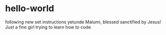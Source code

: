 # hello-world
following new set instructions
yetunde Malumi, blessed sanctified by Jesus! Just a fine girl trying to learn how to
code
